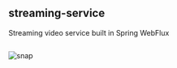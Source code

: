 ## streaming-service

Streaming video service built in Spring WebFlux

```

```

![snap](https://user-images.githubusercontent.com/8009104/216831955-a5c50cb5-cf67-41d7-9ece-17daf27cc7dd.png)
